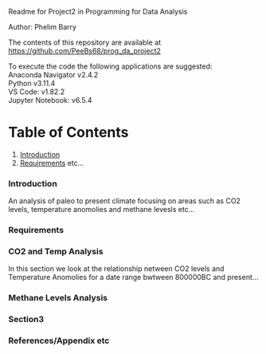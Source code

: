 Readme for Project2 in Programming for Data Analysis

Author: Phelim Barry

The contents of this repository are available at https://github.com/PeeBs68/prog_da_project2

To execute the code the following applications are suggested:   
Anaconda Navigator v2.4.2   
Python v3.11.4   
VS Code: v1.82.2   
Jupyter Notebook: v6.5.4


# Table of Contents

1. [Introduction](#Introduction)
2. [Requirements](#Requirements)
etc...


### Introduction
An analysis of paleo to present climate focusing on areas such as CO2 levels, temperature anomolies and methane levesls etc...

### Requirements

### CO2 and Temp Analysis
In this section we look at the relationship netween CO2 levels and Temperature Anomolies for a date range bwtween 800000BC and present...

### Methane Levels Analysis

### Section3

### References/Appendix etc